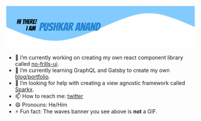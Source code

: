![Pushkar Anand](https://raw.githubusercontent.com/pushkar8723/pushkar8723/master/banner.svg)

- 🔭 I’m currently working on creating my own react component library called [no-frills-ui](https://no-frills-ui.netlify.app/).
- 🌱 I’m currently learning GraphQL and Gatsby to create my own [blog/portfolio](https://abstracted.in).
- 🤔 I’m looking for help with creating a view agnostic framework called [Sparkx](https://github.com/pushkar8723/sparkx).
- 📫 How to reach me: [twitter](https://twitter.com/pushkar8723)
- 😄 Pronouns: He/Him
- ⚡ Fun fact: The waves banner you see above is **not** a GIF.

<!--
**pushkar8723/pushkar8723** is a ✨ _special_ ✨ repository because its `README.md` (this file) appears on your GitHub profile.

Here are some ideas to get you started:

- 🔭 I’m currently working on ...
- 🌱 I’m currently learning ...
- 👯 I’m looking to collaborate on ...
- 🤔 I’m looking for help with ...
- 💬 Ask me about ...
- 📫 How to reach me: ...
- 😄 Pronouns: ...
- ⚡ Fun fact: ...
-->
